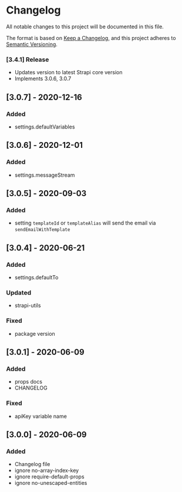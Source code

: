 # Changelog

All notable changes to this project will be documented in this file.

The format is based on [Keep a Changelog](https://keepachangelog.com/en/1.0.0/),
and this project adheres to [Semantic Versioning](https://semver.org/spec/v2.0.0.html).

### [3.4.1] Release

- Updates version to latest Strapi core version
- Implements 3.0.6, 3.0.7

## [3.0.7] - 2020-12-16

### Added

- settings.defaultVariables

## [3.0.6] - 2020-12-01

### Added

- settings.messageStream

## [3.0.5] - 2020-09-03

### Added

- setting `templateId` or `templateAlias` will send the email via `sendEmailWithTemplate`

## [3.0.4] - 2020-06-21

### Added

- settings.defaultTo

### Updated

- strapi-utils

### Fixed

- package version

## [3.0.1] - 2020-06-09

### Added

- props docs
- CHANGELOG

### Fixed

- apiKey variable name

## [3.0.0] - 2020-06-09

### Added

- Changelog file
- ignore no-array-index-key
- ignore require-default-props
- ignore no-unescaped-entities
